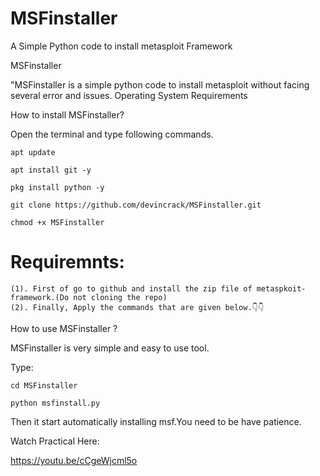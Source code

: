 # MSFinstaller
A Simple Python code to install metasploit Framework

MSFinstaller

"MSFinstaller is a simple python code to install metasploit without facing several error and issues.
Operating System Requirements


How to install MSFinstaller?

Open the terminal and type following commands.

    apt update

    apt install git -y

    pkg install python -y

    git clone https://github.com/devincrack/MSFinstaller.git

    chmod +x MSFinstaller


# Requiremnts: 
     
    (1). First of go to github and install the zip file of metaspkoit-framework.(Do not cloning the repo)
    (2). Finally, Apply the commands that are given below.👇👇
    

How to use MSFinstaller ?

MSFinstaller is very simple and easy to use tool.

     
Type: 

    cd MSFinstaller

    python msfinstall.py

Then it start automatically installing msf.You need to be have patience.



Watch Practical Here: 

https://youtu.be/cCgeWjcml5o

